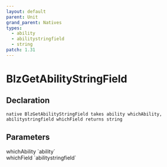 ```yaml
---
layout: default
parent: Unit
grand_parent: Natives
types:
  - ability
  - abilitystringfield
  - string
patch: 1.31
---
```


# BlzGetAbilityStringField

## Declaration

```
native BlzGetAbilityStringField takes ability whichAbility, abilitystringfield whichField returns string
```

## Parameters
<dl>
  <dt>whichAbility `ability`</dt>
  <dd></dd>

  <dt>whichField `abilitystringfield`</dt>
  <dd></dd>
</dl>